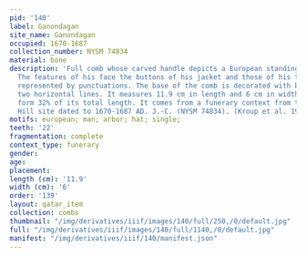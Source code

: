 ```yaml
---
pid: '140'
label: Ganondagan
site_name: Ganondagan
occupied: 1670-1687
collection_number: NYSM 74834
material: bone
description: 'Full comb whose carved handle depicts a European standing in an arch.
  The features of his face the buttons of his jacket and those of his tricorn are
  represented by punctuations. The base of the comb is decorated with braces between
  two horizontal lines. It measures 11.9 cm in length and 6 cm in width. Its 22 teeth
  form 32% of its total length. It comes from a funerary context from the Seneca Boughton
  Hill site dated to 1670-1687 AD. J.-C. (NYSM 74834). (Kroup et al. 1986: 39'
motifs: european; man; arbor; hat; single;
teeth: '22'
fragmentation: complete
context_type: funerary
gender:
age:
placement:
length (cm): '11.9'
width (cm): '6'
order: '139'
layout: qatar_item
collection: combs
thumbnail: "/img/derivatives/iiif/images/140/full/250,/0/default.jpg"
full: "/img/derivatives/iiif/images/140/full/1140,/0/default.jpg"
manifest: "/img/derivatives/iiif/140/manifest.json"
---
```

